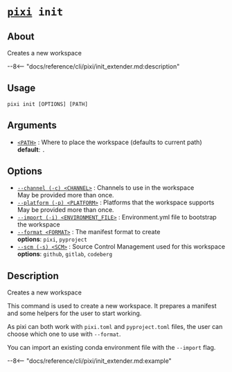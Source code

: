 <!--- This file is autogenerated. Do not edit manually! -->
# <code>[pixi](../pixi.md) init</code>

## About
Creates a new workspace

--8<-- "docs/reference/cli/pixi/init_extender.md:description"

## Usage
```
pixi init [OPTIONS] [PATH]
```

## Arguments
- <a id="arg-<PATH>" href="#arg-<PATH>">`<PATH>`</a>
:  Where to place the workspace (defaults to current path)
<br>**default**: `.`

## Options
- <a id="arg---channel" href="#arg---channel">`--channel (-c) <CHANNEL>`</a>
:  Channels to use in the workspace
<br>May be provided more than once.
- <a id="arg---platform" href="#arg---platform">`--platform (-p) <PLATFORM>`</a>
:  Platforms that the workspace supports
<br>May be provided more than once.
- <a id="arg---import" href="#arg---import">`--import (-i) <ENVIRONMENT_FILE>`</a>
:  Environment.yml file to bootstrap the workspace
- <a id="arg---format" href="#arg---format">`--format <FORMAT>`</a>
:  The manifest format to create
<br>**options**: `pixi`, `pyproject`
- <a id="arg---scm" href="#arg---scm">`--scm (-s) <SCM>`</a>
:  Source Control Management used for this workspace
<br>**options**: `github`, `gitlab`, `codeberg`

## Description
Creates a new workspace

This command is used to create a new workspace. It prepares a manifest and some helpers for the user to start working.

As pixi can both work with `pixi.toml` and `pyproject.toml` files, the user can choose which one to use with `--format`.

You can import an existing conda environment file with the `--import` flag.


--8<-- "docs/reference/cli/pixi/init_extender.md:example"
